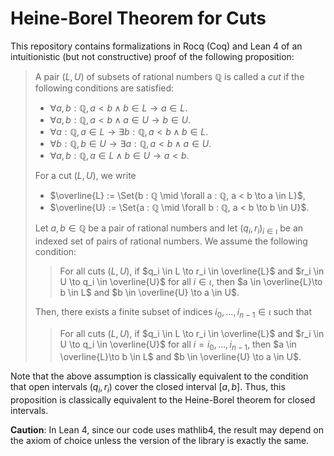# Heine-Borel Theorem for Cuts

This repository contains formalizations in Rocq (Coq) and Lean 4 of an intuitionistic (but not constructive) proof of the following proposition:

> A pair $(L, U)$ of subsets of rational numbers ℚ is called a *cut* if the following conditions are satisfied:
> - $\forall a,b : ℚ, a < b \land b \in L \to a \in L$.
> - $\forall a,b : ℚ, a < b \land a \in U \to b \in U$.
> - $\forall a : ℚ, a \in L \to \exists b : ℚ, a < b \land b \in L$.
> - $\forall b : ℚ, b \in U \to \exists a : ℚ, a < b \land a \in U$.
> - $\forall a,b : ℚ, a \in L \land b \in U \to a < b$.
> 
> For a cut $(L, U)$, we write
>  - $\overline{L} := \Set{b : ℚ \mid \forall a : ℚ, a < b \to a \in L}$,
>  - $\overline{U} := \Set{a : ℚ \mid \forall b : ℚ, a < b \to b \in U}$.
> 
> Let $a, b \in ℚ$ be a pair of rational numbers and let $(q_i, r_i)_{i\in \iota}$ be an indexed set of pairs of rational numbers.
> We assume the following condition:
>> For all cuts $(L,U)$, if $q_i \in L \to r_i \in \overline{L}$ and $r_i \in U \to q_i \in \overline{U}$ for all $i\in\iota$, then $a \in \overline{L}\to b \in L$ and $b \in \overline{U} \to a \in U$.
> 
> Then, there exists a finite subset of indices $i_0,\ldots, i_{n-1} \in \iota$ such that
>> For all cuts $(L,U)$, if $q_i \in L \to r_i \in \overline{L}$ and $r_i \in U \to q_i \in \overline{U}$ for all $i= i_0,\ldots, i_{n-1}$, then $a \in \overline{L}\to b \in L$ and $b \in \overline{U} \to a \in U$.

Note that the above assumption is classically equivalent to the condition that open intervals $(q_i, r_i)$ cover the closed interval $[a,b]$.
Thus, this proposition is classically equivalent to the Heine-Borel theorem for closed intervals.

**Caution**: In Lean 4, since our code uses mathlib4, the result may depend on the axiom of choice unless the version of the library is exactly the same.
